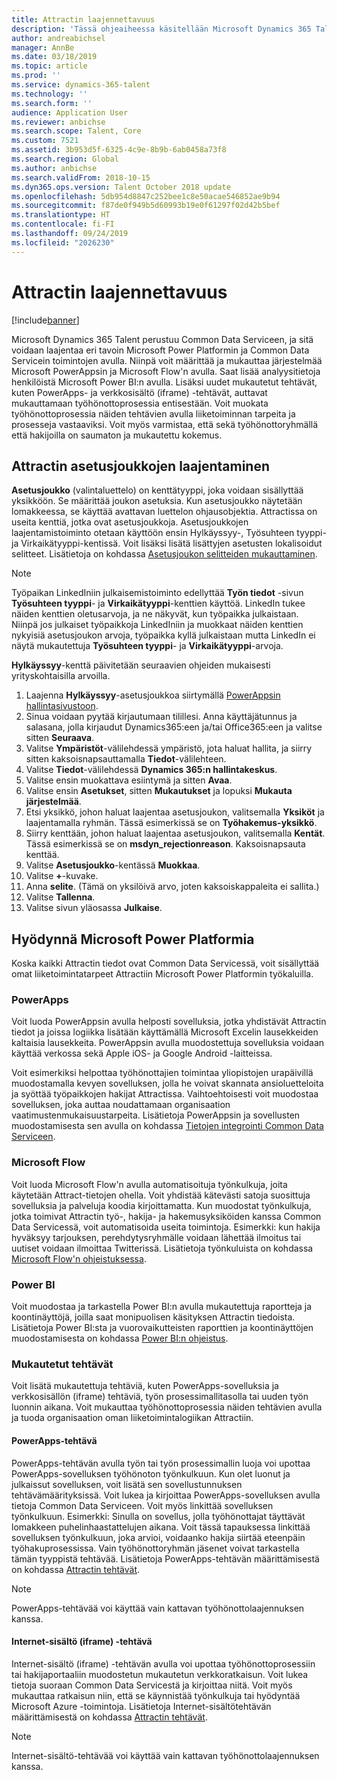 ```yaml
---
title: Attractin laajennettavuus
description: 'Tässä ohjeaiheessa käsitellään Microsoft Dynamics 365 Talent: Attract -sovelluksen laajentamista Microsoft Power -ympäristön avulla.'
author: andreabichsel
manager: AnnBe
ms.date: 03/18/2019
ms.topic: article
ms.prod: ''
ms.service: dynamics-365-talent
ms.technology: ''
ms.search.form: ''
audience: Application User
ms.reviewer: anbichse
ms.search.scope: Talent, Core
ms.custom: 7521
ms.assetid: 3b953d5f-6325-4c9e-8b9b-6ab0458a73f8
ms.search.region: Global
ms.author: anbichse
ms.search.validFrom: 2018-10-15
ms.dyn365.ops.version: Talent October 2018 update
ms.openlocfilehash: 5db954d8847c252bee1c8e50acae546852ae9b94
ms.sourcegitcommit: f87de0f949b5d60993b19e0f61297f02d42b5bef
ms.translationtype: HT
ms.contentlocale: fi-FI
ms.lasthandoff: 09/24/2019
ms.locfileid: "2026230"
---
```

# <a name="extensibility-in-attract"></a>Attractin laajennettavuus

[!include[banner](../includes/banner.md)]

Microsoft Dynamics 365 Talent perustuu Common Data Serviceen, ja sitä voidaan laajentaa eri tavoin Microsoft Power Platformin ja Common Data Servicein toimintojen avulla. Niinpä voit määrittää ja mukauttaa järjestelmää Microsoft PowerAppsin ja Microsoft Flow'n avulla. Saat lisää analyysitietoja henkilöistä Microsoft Power BI:n avulla. Lisäksi uudet mukautetut tehtävät, kuten PowerApps- ja verkkosisältö (iframe) -tehtävät, auttavat mukauttamaan työhönottoprosessia entisestään. Voit muokata työhönottoprosessia näiden tehtävien avulla liiketoiminnan tarpeita ja prosesseja vastaaviksi. Voit myös varmistaa, että sekä työhönottoryhmällä että hakijoilla on saumaton ja mukautettu kokemus.

## <a name="extending-option-sets-in-attract"></a>Attractin asetusjoukkojen laajentaminen

**Asetusjoukko** (valintaluettelo) on kenttätyyppi, joka voidaan sisällyttää yksikköön. Se määrittää joukon asetuksia. Kun asetusjoukko näytetään lomakkeessa, se käyttää avattavan luettelon ohjausobjektia.  Attractissa on useita kenttiä, jotka ovat asetusjoukkoja.  Asetusjoukkojen laajentamistoiminto otetaan käyttöön ensin Hylkäyssyy-, Työsuhteen tyyppi- ja Virkaikätyyppi-kentissä.   Voit lisäksi lisätä lisättyjen asetusten lokalisoidut selitteet. Lisätietoja on kohdassa [Asetusjoukon selitteiden mukauttaminen](https://docs.microsoft.com/powerapps/developer/common-data-service/customize-labels-support-multiple-languages).

> [!NOTE]
> Työpaikan LinkedIniin julkaisemistoiminto edellyttää **Työn tiedot** -sivun **Työsuhteen tyyppi**- ja **Virkaikätyyppi**-kenttien käyttöä. LinkedIn tukee näiden kenttien oletusarvoja, ja ne näkyvät, kun työpaikka julkaistaan. Niinpä jos julkaiset työpaikkoja LinkedIniin ja muokkaat näiden kenttien nykyisiä asetusjoukon arvoja, työpaikka kyllä julkaistaan mutta LinkedIn ei näytä mukautettuja **Työsuhteen tyyppi**- ja **Virkaikätyyppi**-arvoja.  

**Hylkäyssyy**-kenttä päivitetään seuraavien ohjeiden mukaisesti yrityskohtaisilla arvoilla.  

1. Laajenna **Hylkäyssyy**-asetusjoukkoa siirtymällä [PowerAppsin hallintasivustoon](https://admin.powerapps.com).
2. Sinua voidaan pyytää kirjautumaan tilillesi. Anna käyttäjätunnus ja salasana, jolla kirjaudut Dynamics365:een ja/tai Office365:een ja valitse sitten **Seuraava**.
3. Valitse **Ympäristöt**-välilehdessä ympäristö, jota haluat hallita, ja siirry sitten kaksoisnapsauttamalla **Tiedot**-välilehteen.
4. Valitse **Tiedot**-välilehdessä **Dynamics 365:n hallintakeskus**.
5. Valitse ensin muokattava esiintymä ja sitten **Avaa**.
6. Valitse ensin **Asetukset**, sitten **Mukautukset** ja lopuksi **Mukauta järjestelmää**.
7. Etsi yksikkö, johon haluat laajentaa asetusjoukon, valitsemalla **Yksiköt** ja laajentamalla ryhmän. Tässä esimerkissä se on **Työhakemus-yksikkö**.
8. Siirry kenttään, johon haluat laajentaa asetusjoukon, valitsemalla **Kentät**. Tässä esimerkissä se on **msdyn_rejectionreason**. Kaksoisnapsauta kenttää.
9. Valitse **Asetusjoukko**-kentässä **Muokkaa**.
10. Valitse **+**-kuvake.
11. Anna **selite**.  (Tämä on yksilöivä arvo, joten kaksoiskappaleita ei sallita.)
12. Valitse **Tallenna**.
13. Valitse sivun yläosassa **Julkaise**.

## <a name="take-advantage-of-the-microsoft-power-platform"></a>Hyödynnä Microsoft Power Platformia 

Koska kaikki Attractin tiedot ovat Common Data Servicessä, voit sisällyttää omat liiketoimintatarpeet Attractiin Microsoft Power Platformin työkaluilla.

### <a name="powerapps"></a>PowerApps

Voit luoda PowerAppsin avulla helposti sovelluksia, jotka yhdistävät Attractin tiedot ja joissa logiikka lisätään käyttämällä Microsoft Excelin lausekkeiden kaltaisia lausekkeita. PowerAppsin avulla muodostettuja sovelluksia voidaan käyttää verkossa sekä Apple iOS- ja Google Android -laitteissa.

Voit esimerkiksi helpottaa työhönottajien toimintaa yliopistojen urapäivillä muodostamalla kevyen sovelluksen, jolla he voivat skannata ansioluetteloita ja syöttää työpaikkojen hakijat Attractissa. Vaihtoehtoisesti voit muodostaa sovelluksen, joka auttaa noudattamaan organisaation vaatimustenmukaisuustarpeita. Lisätietoja PowerAppsin ja sovellusten muodostamisesta sen avulla on kohdassa [Tietojen integrointi Common Data Serviceen](https://docs.microsoft.com/powerapps).

### <a name="microsoft-flow"></a>Microsoft Flow 

Voit luoda Microsoft Flow'n avulla automatisoituja työnkulkuja, joita käytetään Attract-tietojen ohella. Voit yhdistää kätevästi satoja suosittuja sovelluksia ja palveluja koodia kirjoittamatta. Kun muodostat työnkulkuja, jotka toimivat Attractin työ-, hakija- ja hakemusyksiköiden kanssa Common Data Servicessä, voit automatisoida useita toimintoja. Esimerkki: kun hakija hyväksyy tarjouksen, perehdytysryhmälle voidaan lähettää ilmoitus tai uutiset voidaan ilmoittaa Twitterissä. Lisätietoja työnkuluista on kohdassa [Microsoft Flow'n ohjeistuksessa](https://docs.microsoft.com/flow/).

### <a name="power-bi"></a>Power BI

Voit muodostaa ja tarkastella Power BI:n avulla mukautettuja raportteja ja koontinäyttöjä, joilla saat monipuolisen käsityksen Attractin tiedoista. Lisätietoja Power BI:sta ja vuorovaikutteisten raporttien ja koontinäyttöjen muodostamisesta on kohdassa [Power BI:n ohjeistus](https://docs.microsoft.com/power-bi/).

### <a name="custom-activities"></a>Mukautetut tehtävät 

Voit lisätä mukautettuja tehtäviä, kuten PowerApps-sovelluksia ja verkkosisällön (iframe) tehtäviä, työn prosessimallitasolla tai uuden työn luonnin aikana. Voit mukauttaa työhönottoprosessia näiden tehtävien avulla ja tuoda organisaation oman liiketoimintalogiikan Attractiin.

#### <a name="powerapps-activity"></a>PowerApps-tehtävä 

PowerApps-tehtävän avulla työn tai työn prosessimallin luoja voi upottaa PowerApps-sovelluksen työhönoton työnkulkuun. Kun olet luonut ja julkaissut sovelluksen, voit lisätä sen sovellustunnuksen tehtävämäärityksissä. Voit lukea ja kirjoittaa PowerApps-sovelluksen avulla tietoja Common Data Serviceen. Voit myös linkittää sovelluksen työnkulkuun. Esimerkki: Sinulla on sovellus, jolla työhönottajat täyttävät lomakkeen puhelinhaastattelujen aikana. Voit tässä tapauksessa linkittää sovelluksen työnkulkuun, joka arvioi, voidaanko hakija siirtää eteenpäin työhakuprosessissa. Vain työhönottoryhmän jäsenet voivat tarkastella tämän tyyppistä tehtävää. Lisätietoja PowerApps-tehtävän määrittämisestä on kohdassa [Attractin tehtävät](./activities-attract.md).

> [!NOTE]
> PowerApps-tehtävää voi käyttää vain kattavan työhönottolaajennuksen kanssa.

#### <a name="web-content-iframe-activity"></a>Internet-sisältö (iframe) -tehtävä

Internet-sisältö (iframe) -tehtävän avulla voi upottaa työhönottoprosessiin tai hakijaportaaliin muodostetun mukautetun verkkoratkaisun. Voit lukea tietoja suoraan Common Data Servicestä ja kirjoittaa niitä. Voit myös mukauttaa ratkaisun niin, että se käynnistää työnkulkuja tai hyödyntää Microsoft Azure -toimintoja. Lisätietoja Internet-sisältötehtävän määrittämisestä on kohdassa [Attractin tehtävät](./activities-attract.md).

> [!NOTE]
> Internet-sisältö-tehtävää voi käyttää vain kattavan työhönottolaajennuksen kanssa.
